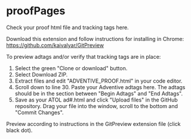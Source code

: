 # proofPages
Check your proof html file and tracking tags here.

Download this extension and follow instructions for installing in Chrome:
https://github.com/kaivalyar/GitPreview

To preview adtags and/or verify that tracking tags are in place:
<!--  1. Select ADVENTIVE_PROOF.html by clicking on it.
  2. Click the pencil icon to edit this file.
  3. Select All and copy.
  4. Scroll to the bottom and click CANCEL.
  5. Click on the "proofPages" link at the top left of the page to return to the repository list.
  6. Click "Create new file."
  7. Give this file your ad number plus ".html".
  8. Click in the "Edit new file" window and paste th etext you copied from ADVENTIVE_PROOF.html.
  9. Scroll down to line 30. Paste your Adventive adtags here. The adtags should be in the section between
      "Beign Adtags" and "End Adtags".
  10. Scroll to the bottom and "Commit Changes". -->
  
  1. Select the green "Clone or download" button.
  2. Select Download ZIP.
  3. Extract files and edit "ADVENTIVE_PROOF.html" in your code editor.
  4. Scroll down to line 30. Paste your Adventive adtags here. The adtags should be in the section between
      "Begin Adtags" and "End Adtags".
  5. Save as your ATOL ad#.html and click "Upload files" in the GitHub repository. Drag your file into the window, scroll to
      the bottom and "Commit Changes".
  
Preview according to instructions in the GitPreview extension file (click black dot).



